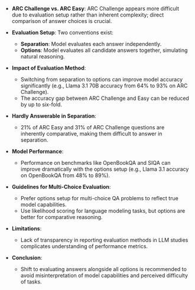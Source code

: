 - **ARC Challenge vs. ARC Easy**: ARC Challenge appears more difficult due to evaluation setup rather than inherent complexity; direct comparison of answer choices is crucial.
  
- **Evaluation Setup**: Two conventions exist:
  - **Separation**: Model evaluates each answer independently.
  - **Options**: Model evaluates all candidate answers together, simulating natural reasoning.

- **Impact of Evaluation Method**: 
  - Switching from separation to options can improve model accuracy significantly (e.g., Llama 3.1 70B accuracy from 64% to 93% on ARC Challenge).
  - The accuracy gap between ARC Challenge and Easy can be reduced by up to six-fold.

- **Hardly Answerable in Separation**: 
  - 21% of ARC Easy and 31% of ARC Challenge questions are inherently comparative, making them difficult to answer in separation.

- **Model Performance**: 
  - Performance on benchmarks like OpenBookQA and SIQA can improve dramatically with the options setup (e.g., Llama 3.1 accuracy on OpenBookQA from 48% to 89%).

- **Guidelines for Multi-Choice Evaluation**:
  - Prefer options setup for multi-choice QA problems to reflect true model capabilities.
  - Use likelihood scoring for language modeling tasks, but options are better for comparative reasoning.

- **Limitations**: 
  - Lack of transparency in reporting evaluation methods in LLM studies complicates understanding of performance metrics.
  
- **Conclusion**: 
  - Shift to evaluating answers alongside all options is recommended to avoid misinterpretation of model capabilities and perceived difficulty of tasks.